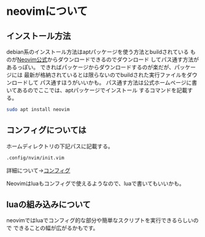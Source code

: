 # neovimについて
## インストール方法
debian系のインストール方法はaptパッケージを使う方法とbuildされている
ものが[Neovim公式](https://neovim.io/)からダウンロードできるのでダウンロード
してパス通す方法があるっぽい。
できればパッケージからダウンロードするのが楽だが、パッケージには
最新が格納されているとは限らないのでbuildされた実行ファイルをダウンロードして
パス通すほうがいいかも。
パス通す方法は公式ホームページに書いてあるのでここでは、aptパッケージでインストール
するコマンドを記載する。

```bash
sudo apt install neovim
```

## コンフィグについては
ホームディレクトリの下記パスに記載する。

```bash
.config/nvim/init.vim
```

詳細について->[コンフィグ](./intro_vimrc.md)

Neovimはluaもコンフィグで使えるようなので、luaで書いてもいいかも。

## luaの組み込みについて
neovimではluaでコンフィグ的な部分や簡単なスクリプトを実行できるらしいので
できることの幅が広がるかもです。


